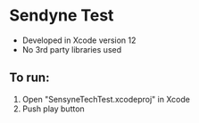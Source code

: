 # Sendyne Test
* Developed in Xcode version 12
* No 3rd party libraries used

 ## To run:  
 1. Open "SensyneTechTest.xcodeproj" in Xcode
 2. Push play button
